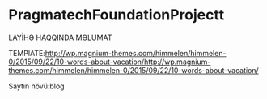 # PragmatechFoundationProjectt
LAYİHƏ HAQQINDA MƏLUMAT

TEMPlATE:http://wp.magnium-themes.com/himmelen/himmelen-0/2015/09/22/10-words-about-vacation/http://wp.magnium-themes.com/himmelen/himmelen-0/2015/09/22/10-words-about-vacation/ 

Saytın növü:blog 
